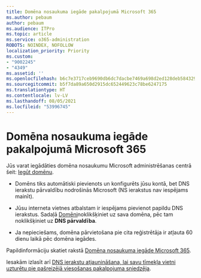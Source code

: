 ```yaml
---
title: Domēna nosaukuma iegāde pakalpojumā Microsoft 365
ms.author: pebaum
author: pebaum
ms.audience: ITPro
ms.topic: article
ms.service: o365-administration
ROBOTS: NOINDEX, NOFOLLOW
localization_priority: Priority
ms.custom:
- "9002245"
- "4349"
ms.assetid: ''
ms.openlocfilehash: b6c7e3717ceb9690db6dc7dacbe7469a698d2ed128deb5843291687814ba302e
ms.sourcegitcommit: b5f7da89a650d2915dc652449623c78be6247175
ms.translationtype: HT
ms.contentlocale: lv-LV
ms.lasthandoff: 08/05/2021
ms.locfileid: "53996745"
---
```

# <a name="buy-a-domain-name-in-microsoft-365"></a>Domēna nosaukuma iegāde pakalpojumā Microsoft 365

Jūs varat iegādāties domēna nosaukumu Microsoft administrēšanas centrā šeit: [Iegūt domēnu](https://admin.microsoft.com/Domains/Buy).

- Domēns tiks automātiski pievienots un konfigurēts jūsu kontā, bet DNS ierakstu pārvaldību nodrošinās Microsoft (NS ierakstus nav iespējams mainīt).

- Jūsu interneta vietnes atbalstam ir iespējams pievienot papildu DNS ierakstus.  Sadaļā [Domēni](https://admin.microsoft.com/AdminPortal/Home#/Domains)noklikšķiniet uz sava domēna, pēc tam noklikšķiniet uz **DNS pārvaldība**.

- Ja nepieciešams, domēna pārvietošana pie cita reģistrētāja ir atļauta 60 dienu laikā pēc domēna iegādes.

Papildinformāciju skatiet rakstā [Domēna nosaukuma iegāde Microsoft 365](https://docs.microsoft.com/microsoft-365/admin/get-help-with-domains/buy-a-domain-name?view=o365-worldwide).

Iesakām izlasīt arī [DNS ierakstu atjaunināšana, lai savu tīmekļa vietni uzturētu pie pašreizējā viesošanas pakalpojuma sniedzēja](https://docs.microsoft.com/alchemyinsights/update-dns-records-to-keep-your-website-with-your-current-hosting-provider-0).
